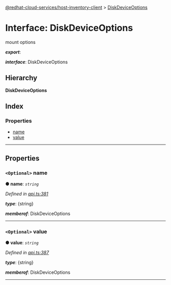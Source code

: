 [@redhat-cloud-services/host-inventory-client](../README.md) > [DiskDeviceOptions](../interfaces/diskdeviceoptions.md)

# Interface: DiskDeviceOptions

mount options

*__export__*: 

*__interface__*: DiskDeviceOptions

## Hierarchy

**DiskDeviceOptions**

## Index

### Properties

* [name](diskdeviceoptions.md#name)
* [value](diskdeviceoptions.md#value)

---

## Properties

<a id="name"></a>

### `<Optional>` name

**● name**: *`string`*

*Defined in [api.ts:381](https://github.com/RedHatInsights/javascript-clients/blob/master/packages/host-inventory/api.ts#L381)*

*__type__*: {string}

*__memberof__*: DiskDeviceOptions

___
<a id="value"></a>

### `<Optional>` value

**● value**: *`string`*

*Defined in [api.ts:387](https://github.com/RedHatInsights/javascript-clients/blob/master/packages/host-inventory/api.ts#L387)*

*__type__*: {string}

*__memberof__*: DiskDeviceOptions

___


